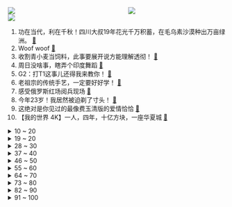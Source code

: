 <div >
	<a style="float:left;width:55%;" href = "https://github.com/anuraghazra/github-readme-stats">
	 <img src = "https://github-readme-stats.vercel.app/api?username=iuuuuuaena&theme=buefy&show_icons=true"/>
	</a>
	<a  style="float:right;width:45%" href = "https://github.com/anuraghazra/github-readme-stats">
	 <img  src="https://github-readme-stats.vercel.app/api/top-langs/?username=anuraghazra&layout=compact"/>
	</a>
	</div>

[![](https://img.shields.io/badge/jxd-@jxdgogogo.xyz-yellowgreen.svg)](https://www.jxdgogogo.xyz)<br>
1. 功在当代，利在千秋！四川大叔19年花光千万积蓄，在毛乌素沙漠种出万亩绿洲。 [:link:](//www.bilibili.com/video/BV18v4y1P7QF) <br>
2. Woof woof [:link:](//www.bilibili.com/video/BV1jY4y1r79V) <br>
3. 收割青小麦当饲料，此事要展开说方能理解透彻！ [:link:](//www.bilibili.com/video/BV1tr4y1t7QD) <br>
4. 周日没啥事，瞎弄个印度舞蹈 [:link:](//www.bilibili.com/video/BV1xv4y1P7eG) <br>
5. G2：打T1这事儿还得我来教你！ [:link:](//www.bilibili.com/video/BV1YA4y1S74A) <br>
6. 老祖宗的传统手艺，一定要好好学！ [:link:](//www.bilibili.com/video/BV1Wr4y187XL) <br>
7. 感受俄罗斯红场阅兵现场 [:link:](//www.bilibili.com/video/BV1SF411j7hX) <br>
8. 今年23岁！我居然被迫剃了寸头！ [:link:](//www.bilibili.com/video/BV1ku411z75C) <br>
9. 这绝对是你见过的最像费玉清版的爱情恰恰 [:link:](//www.bilibili.com/video/BV1S54y1f7G2) <br>
10. 【我的世界 4K】一人，四年，十亿方块，一座华夏城 [:link:](//www.bilibili.com/video/BV1A5411d7Dm) <br>
<details>
<summary>10 ~ 20</summary>

11. 【改善体态缓解痛经的方法】脊医Patrick分享的一些改善不良体态、富贵包，缓解肩膀疼痛和痛经的方法，有需要的朋友可以马起来练一下 [:link:](//www.bilibili.com/video/BV1y44y1u7qv) <br>
12. 【军营食堂】听说这是全军伙食“天花板”？ [:link:](//www.bilibili.com/video/BV1mA4y1S7Pi) <br>
13. 求求你别停产！这玩意我能吃一辈子！！ [:link:](//www.bilibili.com/video/BV1oa411a7B4) <br>
14. “历史书太小 装不下一个人波澜壮阔的一生   历史书又太大 装下了华夏上下五千年 ” [:link:](//www.bilibili.com/video/BV1oT4y1671T) <br>
15. 东汉顶流格局有多大？【小约翰】 [:link:](//www.bilibili.com/video/BV1o54y1f7JM) <br>
16. 带男朋友过了一个难忘的生日！！！ [:link:](//www.bilibili.com/video/BV1C3411N7xP) <br>
17. 《夏天的风》 [:link:](//www.bilibili.com/video/BV1v34y1h7ZC) <br>
18. 你这一辈子，有没有为别人拼过命！！！ [:link:](//www.bilibili.com/video/BV1AT4y167mt) <br>
19. “你们不要再这样吃面了！这样只会饿死我！”【4】 [:link:](//www.bilibili.com/video/BV1q34y1h7G1) <br>
</details>
<details>
<summary>19 ~ 20</summary>

20. 【全熟】第一次B限【Vox Akuma/NIJISANJI EN】 [:link:](//www.bilibili.com/video/BV1TY4y1r7Pt) <br>
21. 【明日方舟】“愚人号”SN-EX1~8平民全关卡低配攻略！(含突袭)阵容平民+低练度+语音详解的愉悦攻略！（更新中）《明日方舟》|魔法Zc目录 [:link:](//www.bilibili.com/video/BV1FF41177rE) <br>
22. 压力大的暴食了，大家伙原谅我 [:link:](//www.bilibili.com/video/BV1rS4y1h7Sc) <br>
23. 为了这个视频，我老公去借了一辆劳斯莱斯....... [:link:](//www.bilibili.com/video/BV1JB4y127yE) <br>
24. 骑行穿越荒凉的藏北高原，连续两天没找到安全的营地，睡在野外心里有点慌 [:link:](//www.bilibili.com/video/BV1qR4y1A7e2) <br>
25. 原来名校的答辩PPT长这样，怪不得导师要给满分！ [:link:](//www.bilibili.com/video/BV1e3411N7P2) <br>
26. 【STN快报第六季30-居家版】自从玩了运动游戏，身体一天不如一天了 [:link:](//www.bilibili.com/video/BV1Fv4y1T7Cc) <br>
27. 花五个月“解锁”《铠甲勇士激斗传》的最终结局！全部铠甲！ [:link:](//www.bilibili.com/video/BV1t34y1Y7n9) <br>
28. 漠叔带台妹观看火箭现场，在海边简简单单吃了一顿 [:link:](//www.bilibili.com/video/BV1bY411c7Wv) <br>
</details>
<details>
<summary>28 ~ 30</summary>

29. 看到最后，保证你升职加薪（十） [:link:](//www.bilibili.com/video/BV1EY4y1r7Rp) <br>
30. 《本草纲目》，但是废话文学 [:link:](//www.bilibili.com/video/BV1ru411r73v) <br>
31. 只要5分钟，请为你的妈妈看完这个视频吧 [:link:](//www.bilibili.com/video/BV1KF411M77B) <br>
32. 在外国健身房的社死瞬间 [:link:](//www.bilibili.com/video/BV1ZT4y167RQ) <br>
33. 记住八个规律，想字丑都难 [:link:](//www.bilibili.com/video/BV1oY4y1678w) <br>
34. 猪柳蛋：我不会开坦克，不会开大炮，但我会开玩笑 [:link:](//www.bilibili.com/video/BV1VR4y1A7vY) <br>
35. 受不了！嗓子又被吓哑了！Poppy PlayTime第二章！ [:link:](//www.bilibili.com/video/BV1TL4y1F7yp) <br>
36. 飞流直下三千尺 [:link:](//www.bilibili.com/video/BV1W3411N7yj) <br>
37. 水果冻进冰箱，3分钟实现水果冰淇淋冷饮自由！ [:link:](//www.bilibili.com/video/BV1wa411J7Yk) <br>
</details>
<details>
<summary>37 ~ 40</summary>

38. 女生为了爱情能有多努力 [:link:](//www.bilibili.com/video/BV1d44y1u7WH) <br>
39. 山东大煎饼！！！ [:link:](//www.bilibili.com/video/BV1VF41177uY) <br>
40. 早期人类变身野生灵骑的珍贵录像 [:link:](//www.bilibili.com/video/BV1Dt4y1s7TN) <br>
41. 去洗浴认识和不认识大堂经理的区别 [:link:](//www.bilibili.com/video/BV1hA4y1S7Ws) <br>
42. lol超酷技巧：在聊天框发表情和图标！ [:link:](//www.bilibili.com/video/BV1bA4y1S7W1) <br>
43. 【颈椎自救】5个最舒服的康复动作，缓解肩颈疼痛僵硬！(坐姿版) [:link:](//www.bilibili.com/video/BV1QZ4y1h76L) <br>
44. 玫瑰的指引 [:link:](//www.bilibili.com/video/BV1xv4y1P7sH) <br>
45. 舟山突现罕见血红色天空，当地气象局：光的一种折射现象！ [:link:](//www.bilibili.com/video/BV1QY4y1b73F) <br>
46. 有温度的苍蝇小馆，黏糊糊的面条子太好喝了！无广试吃员 [:link:](//www.bilibili.com/video/BV1SU4y127f5) <br>
</details>
<details>
<summary>46 ~ 50</summary>

47. 史上最猛男的母亲节祝福 [:link:](//www.bilibili.com/video/BV1g34y1h7W3) <br>
48. 大气恢宏！这才是真正的「阴 间 美 学」 [:link:](//www.bilibili.com/video/BV1dB4y1C7Ht) <br>
49. 【人类观察日志】163 这些倒霉蛋们我可太喜欢了 [:link:](//www.bilibili.com/video/BV1q44y1u7YZ) <br>
50. ⚡️第一次当妈，没啥经验⚡️ [:link:](//www.bilibili.com/video/BV1LA4y1Q7QG) <br>
51. 重庆4个老人开的“加辣毛肚”老火锅，15元自炒麻辣锅底，这么吃毛肚太过瘾了 [:link:](//www.bilibili.com/video/BV1KZ4y1a7gz) <br>
52. 那就叫他 潘周聃 吧 [:link:](//www.bilibili.com/video/BV12B4y1C7Ur) <br>
53. 现实版中华小当家！10岁女孩孙佳瑞，自8岁起跟着厨师老爸学做菜，如今已学会五六十种家常菜，还掌握了不少专业技巧 [:link:](//www.bilibili.com/video/BV1oF411j7fw) <br>
54. 江湖显饿，造就吃货 [:link:](//www.bilibili.com/video/BV1Da411E7zJ) <br>
55. 部分公约内物种有望开放，遭到个别人群花式阻挠 [:link:](//www.bilibili.com/video/BV1Gu411k7Am) <br>
</details>
<details>
<summary>55 ~ 60</summary>

56. 拯救内娱的人来了 [:link:](//www.bilibili.com/video/BV1HR4y1A7ee) <br>
57. 替河蚌正名，不仅能开出珍珠，用我秘制蒜蓉酱烤还贼香 [:link:](//www.bilibili.com/video/BV1cU4y1m73n) <br>
58. 时过境迁！浅谈那些年柯南带给我们的童年阴影！究竟是什么变了？ [:link:](//www.bilibili.com/video/BV1K44y1g7NS) <br>
59. 缅北受害者遭遇录像曝光，缅北不是天堂！ [:link:](//www.bilibili.com/video/BV1eu411z7Ev) <br>
60. 《极 致 优 雅》 [:link:](//www.bilibili.com/video/BV1wT4y1r7L8) <br>
61. 50人联动丨音乐和科技区UP今年最喜欢哪首歌？ [:link:](//www.bilibili.com/video/BV1eu411z7Zw) <br>
62. 反手拿刀是为了更快的挥刀！ [:link:](//www.bilibili.com/video/BV1Ba411a7cK) <br>
63. 《 变 态 的 羊 咩 咩 增 加 了 》 [:link:](//www.bilibili.com/video/BV1ou411r7qX) <br>
64. 救命，原来她这么灵动的吗？？ [:link:](//www.bilibili.com/video/BV1TU4y1m7MG) <br>
</details>
<details>
<summary>64 ~ 70</summary>

65. 《亲妈图鉴》：第一次当妈，你听我解释... [:link:](//www.bilibili.com/video/BV1cF411M72R) <br>
66. 李易峰：我想被淘汰，我想上学  粉丝：想都别想！ 校长：想都别想！！！ [:link:](//www.bilibili.com/video/BV1kB4y1C7FL) <br>
67. 小鱼：表哥，我出来了喔～ [:link:](//www.bilibili.com/video/BV1aU4y1U7xs) <br>
68. 挥汗50天用344根雪糕棒设计制作一把源氏短刀 [:link:](//www.bilibili.com/video/BV1NZ4y1a7r8) <br>
69. 老实说你有没有这样做过 [:link:](//www.bilibili.com/video/BV1f44y1M7TY) <br>
70. 你们不要再打了啦 [:link:](//www.bilibili.com/video/BV1RT4y167DL) <br>
71. 5种方法，让你的照片好看一个档次 [:link:](//www.bilibili.com/video/BV1Ua411E7dm) <br>
72. 卧槽！小时候有多萌，长大后就有多猛！！ [:link:](//www.bilibili.com/video/BV1pR4y1A7zF) <br>
73. 任何剪不出八字刘海的美女没看过这个视频我都会难过的ok！？ [:link:](//www.bilibili.com/video/BV1c34y1h7QJ) <br>
</details>
<details>
<summary>73 ~ 80</summary>

74. 武汉生活，月薪2700房租1800，母子俩的晚餐三个蒸菜，儿子最爱肉饼蒸蛋 [:link:](//www.bilibili.com/video/BV1a3411N7pk) <br>
75. 熬夜密码！ [:link:](//www.bilibili.com/video/BV1r3411K7dH) <br>
76. 骗老板娘入无人区 惊现千年古城！ [:link:](//www.bilibili.com/video/BV1rr4y1t7fT) <br>
77. “  听说你想养猫？ ” [:link:](//www.bilibili.com/video/BV13u411k7qJ) <br>
78. 德国公公生日变中餐推广大会！牛羊猪鸡鱼全肉大餐嗨翻全场！ [:link:](//www.bilibili.com/video/BV1dB4y1C76C) <br>
79. 【愚人号】SN-EX-1至8突袭 摆完挂机 简单好抄 [:link:](//www.bilibili.com/video/BV1uU4y1S7Gj) <br>
80. 通关SN-EX-8仅需一人 [:link:](//www.bilibili.com/video/BV1YY4y1r7x6) <br>
81. 【谭乔寻人记】 二仙桥打假！上亿人上当 [:link:](//www.bilibili.com/video/BV1FB4y1y7g9) <br>
82. 那能怎么办？只能原谅他呀，他在对我笑耶！ [:link:](//www.bilibili.com/video/BV1HS4y1b7Ps) <br>
</details>
<details>
<summary>82 ~ 90</summary>

83. 咱说这小猫也太暖了吧？！就是苦了另一只喵… [:link:](//www.bilibili.com/video/BV1GL4y1F7t2) <br>
84. 最不圣母的暴力英雄，永不妥协的绝对正义！《罗夏传》上篇 [:link:](//www.bilibili.com/video/BV1ir4y1t7sR) <br>
85. 丝血蒙恬反杀满血孙策，这是什么锁血能力 [:link:](//www.bilibili.com/video/BV1fY4y1b7mv) <br>
86. 用【本草纲目】演奏【本草纲目】 [:link:](//www.bilibili.com/video/BV1VS4y1h78i) <br>
87. 这是我们全国统一的妈吗？祝妈妈们母亲节快乐！！ [:link:](//www.bilibili.com/video/BV1p3411N7xH) <br>
88. 外国人会更外向吗？中外up性格测试 [:link:](//www.bilibili.com/video/BV1yR4y1A7tR) <br>
89. 现场见证 "勇士复仇之战" 全场观众满席！勇士完胜灰熊！ [:link:](//www.bilibili.com/video/BV1AZ4y1a7B8) <br>
90. 蔡林记  厨子探店¥102 [:link:](//www.bilibili.com/video/BV1QF411j7s3) <br>
91. 手掌大小的“专业”无人机？！DJI Mini3 Pro上手 [:link:](//www.bilibili.com/video/BV1b34y1h7em) <br>
</details>
<details>
<summary>91 ~ 100</summary>

92. 国内航模界的天花板，四川模友接受全网挑战！ [:link:](//www.bilibili.com/video/BV1BZ4y1y72G) <br>
93. 你 踩 疼 我 了 （官方玩梗版） [:link:](//www.bilibili.com/video/BV14Y4y1r7cU) <br>
94. 柳州的螺蛳粉真的是yyds！ [:link:](//www.bilibili.com/video/BV1LY411c76T) <br>
95. 终于来了！Netflix《爱，死亡和机器人3》正式预告，9个全新故事 [:link:](//www.bilibili.com/video/BV1dZ4y1h7e1) <br>
96. 当我把猫爬架的太空舱拿走…哈哈哈哈哈他的反应太好笑了 [:link:](//www.bilibili.com/video/BV1qr4y1t7MP) <br>
97. 【4K60FPS】房东的猫《云烟成雨》大合唱现场！梦回2019！ [:link:](//www.bilibili.com/video/BV1Au411k7oK) <br>
98. 蚌埠住了！是哪个鬼才教你这么剪的？？？ [:link:](//www.bilibili.com/video/BV15L4y1F71v) <br>
99. 小当家还是拍的太保守了！！！ [:link:](//www.bilibili.com/video/BV1e34y1h7Av) <br>
100. 高考假期的双人摩旅——18岁，夏日，海边，与你 [:link:](//www.bilibili.com/video/BV1vr4y187WP) <br>
</details>
